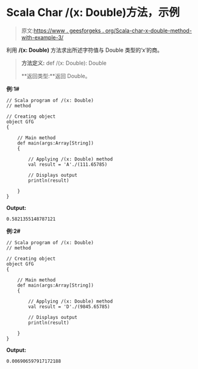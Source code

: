 # Scala Char /(x: Double)方法，示例

> 原文:[https://www . geesforgeks . org/Scala-char-x-double-method-with-example-3/](https://www.geeksforgeeks.org/scala-char-x-double-method-with-example-3/)

利用 **/(x: Double)** 方法求出所述字符值与 Double 类型的‘x’的商。

> **方法定义:** def /(x: Double): Double
> 
> **返回类型:**返回 Double。

**例:1#**

```
// Scala program of /(x: Double)
// method

// Creating object
object GfG 
{ 

    // Main method
    def main(args:Array[String])
    {

        // Applying /(x: Double) method 
        val result = 'A'./(111.65785)

        // Displays output
        println(result)

    }
} 
```

**Output:**

```
0.5821355148787121

```

**例:2#**

```
// Scala program of /(x: Double)
// method

// Creating object
object GfG
{ 

    // Main method
    def main(args:Array[String])
    {

        // Applying /(x: Double) method
        val result = 'D'./(9845.65785)

        // Displays output
        println(result)

    }
} 
```

**Output:**

```
0.006906597917172188

```
